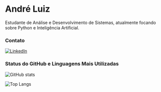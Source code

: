 # André Luiz

Estudante de Análise e Desenvolvimento de Sistemas, atualmente focando sobre Python e Inteligência Artificial.

### Contato

[![LinkedIn](https://img.shields.io/badge/LinkedIn-0077B5?style=for-the-badge&logo=linkedin&logoColor=white)](https://www.linkedin.com/in/aikoandreluiz)

### Status do GitHub e Linguagens Mais Utilizadas

![GitHub stats](https://github-readme-stats-git-masterrstaa-rickstaa.vercel.app/api?username=aikoandre&hide_title=true&show_icons=true&include_all_commits=false&count_private=true&line_height=25&hide=issues&text_color=FFF&icon_color=87CEEB&theme=dark)

![Top Langs](https://github-readme-stats.vercel.app/api/top-langs/?username=aikoandre&layout=donut&langs_count=8&theme=dark&hide_title=true&size_weight=0&count_weight=0&text_color=FFFFFF)
